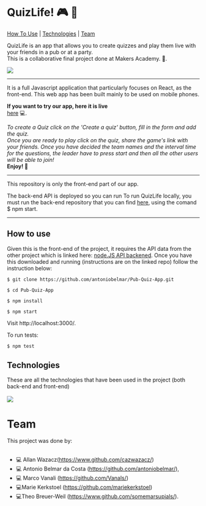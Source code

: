 # QuizLife! :video_game: :beer:

[How To Use](#how-to-use) | [Technologies](#technologies) | [Team](#team)

 QuizLife is an app that allows you to create quizzes and play them live with your friends in a pub or at a party. <br />
 This is a collaborative final project done at Makers Academy.
 :tada:.<br />

![](https://image.ibb.co/nbCHbw/Screen_Shot_2018_01_21_at_18_43_06.png)

---   
 It is a full Javascript application that particularly focuses on React, as the front-end.
 This web app has been built mainly to be used on mobile phones.

<b> If you want to try our app, here it is live </b> <br> [here](http://quiz-life.surge.sh/) :computer:.

<i> To create a Quiz click on  the 'Create a quiz' button, fill in  the form and add the quiz. <br>
Once you are ready to play click on the quiz, share the game's link with your friends. Once you have decided the team names and the interval time for the questions, the leader have to press start and then all the other users will be able to join! </i> <br>
<b> Enjoy! :tada: </b>

---

This repository is only the front-end part of our app.

The back-end API is deployed so you can run  To run QuizLife locally, you must run the back-end repository that you can find [here](https://github.com/antoniobelmar/Pub-Quiz-API), using the comand $ npm start.

---

## How to use

Given this is the front-end of the project, it requires the API data from the other project which is linked here: [node.JS API backened](https://github.com/antoniobelmar/Pub-Quiz-API). Once you have this downloaded and running (instructions are on the linked repo) follow the instruction below:

```
$ git clone https://github.com/antoniobelmar/Pub-Quiz-App.git
```
```
$ cd Pub-Quiz-App
```
```
$ npm install
```
```
$ npm start
```
Visit http://localhost:3000/.

To run tests:
```bash
$ npm test
```

## Technologies
These are all the technologies that have been used in the project (both back-end and front-end) <br> <br>
![](https://image.ibb.co/emTOzG/Screen_Shot_2018_01_21_at_18_21_12.png)


# Team

This project was done by: <br> <br>
* :computer: Allan Wazacz(https://www.github.com/cazwazacz/)
* :computer: Antonio Belmar da Costa  (https://github.com/antoniobelmar/),
* :computer: Marco Vanali  (https://github.com/Vanals/)
* :computer:Marie Kerkstoel (https://github.com/mariekerkstoel)
* :computer:Theo Breuer-Weil  (https://www.github.com/somemarsupials/).
